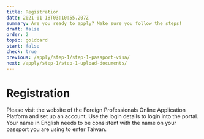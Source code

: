 ```yaml
---
title: Registration
date: 2021-01-18T03:10:55.207Z
summary: Are you ready to apply? Make sure you follow the steps!
draft: false
order: 2
topic: goldcard
start: false
check: true
previous: /apply/step-1/step-1-passport-visa/
next: /apply/step-1/step-1-upload-documents/
---
```


# Registration

Please visit the website of the Foreign Professionals Online Application Platform and set up an account. Use the login details to login into the portal. Your name in English needs to be consistent with the name on your passport you are using to enter Taiwan.
